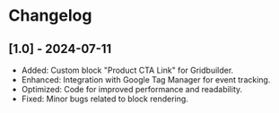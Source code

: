 # Changelog

## [1.0] - 2024-07-11

- Added: Custom block "Product CTA Link" for Gridbuilder.
- Enhanced: Integration with Google Tag Manager for event tracking.
- Optimized: Code for improved performance and readability.
- Fixed: Minor bugs related to block rendering.

